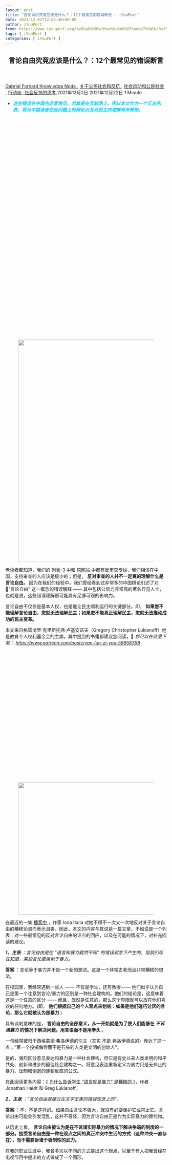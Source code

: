 ```yaml
---
layout: post
title: "言论自由究竟应该是什么？：12个最常见的错误断言 - iYouPort"
date: 2021-12-02T12:04:46+00:00
author: iYouPort
from: https://www.iyouport.org/%e8%a8%80%e8%ae%ba%e8%87%aa%e7%94%b1%e7%a9%b6%e7%ab%9f%e5%ba%94%e8%af%a5%e6%98%af%e4%bb%80%e4%b9%88%ef%bc%9f%ef%bc%9a12%e4%b8%aa%e6%9c%80%e5%b8%b8%e8%a7%81%e7%9a%84%e9%94%99%e8%af%af%e6%96%ad%e8%a8%80/
tags: [ iYouPort ]
categories: [ iYouPort ]
---
```


<article class="post-17435 post type-post status-publish format-standard has-post-thumbnail hentry category-knowledge-node category-45 category-32 category-33 tag-democracy tag-freedom-of-speech tag-humanrights" id="post-17435">
 <header class="entry-header">
  <h1 class="entry-title">
   言论自由究竟应该是什么？：12个最常见的错误断言
  </h1>
 </header>
 <div class="entry-meta">
  <span class="byline">
   <a href="https://www.iyouport.org/author/gabrielfornard/" rel="author" title="文章作者 Gabriel Fornard">
    Gabriel Fornard
   </a>
  </span>
  <span class="cat-links">
   <a href="https://www.iyouport.org/category/knowledge-node/" rel="category tag">
    Knowledge Node
   </a>
   ,
   <a href="https://www.iyouport.org/category/%e5%85%b3%e4%ba%8e%e5%85%ac%e6%b0%91%e7%a4%be%e4%bc%9a%e5%92%8c%e5%8f%8d%e6%8a%97/" rel="category tag">
    关于公民社会和反抗
   </a>
   ,
   <a href="https://www.iyouport.org/category/%e7%a4%be%e4%bc%9a%e8%bf%90%e5%8a%a8%e5%92%8c%e5%85%ac%e6%b0%91%e7%a4%be%e4%bc%9a/" rel="category tag">
    社会运动和公民社会
   </a>
   ,
   <a href="https://www.iyouport.org/category/%e8%a1%8c%e5%8a%a8%e6%b4%be-%e7%a4%be%e4%bc%9a%e5%8f%8d%e6%8a%97%e7%9a%84%e6%80%9d%e8%80%83/" rel="category tag">
    行动派- 社会反抗的思考
   </a>
  </span>
  <span class="published-on">
   <time class="entry-date published" datetime="2021-12-02T20:04:46+08:00">
    2021年12月2日
   </time>
   <time class="updated" datetime="2021-12-22T20:09:48+08:00">
    2021年12月22日
   </time>
  </span>
  <span class="word-count">
   1 Minute
  </span>
 </div>
 <div class="entry-content">
  <ul>
   <li>
    <span style="color: #00ccff;">
     <em>
      <strong>
       这些错误在中国也非常常见，尤其是在互联网上。所以本文作为一个汇总列表，将对中国读者在此问题上的辩论以及对民主的理解有所帮助。
      </strong>
     </em>
    </span>
   </li>
  </ul>
  <div class="captioned-image-container">
   <figure>
    <a class="image-link image2 image2-695-728" href="https://i1.wp.com/cdn.substack.com/image/fetch/f_auto,q_auto:good,fl_progressive:steep/https%3A%2F%2Fbucketeer-e05bbc84-baa3-437e-9518-adb32be77984.s3.amazonaws.com%2Fpublic%2Fimages%2Ff9cae2ed-c0b2-42a5-a895-854cc9573111_1067x695.jpeg?ssl=1" rel="nofollow noopener" target="_blank">
     <img alt="" class="sizing-default aligncenter jetpack-lazy-image" data-attrs='{"src":"https://bucketeer-e05bbc84-baa3-437e-9518-adb32be77984.s3.amazonaws.com/public/images/f9cae2ed-c0b2-42a5-a895-854cc9573111_1067x695.jpeg","fullscreen":null,"height":695,"width":1067,"resizeWidth":null,"bytes":null,"alt":null,"title":null,"type":null,"href":null}' data-lazy-src="https://i2.wp.com/cdn.substack.com/image/fetch/w_1100,c_limit,f_auto,q_auto:good,fl_progressive:steep/https%3A%2F%2Fbucketeer-e05bbc84-baa3-437e-9518-adb32be77984.s3.amazonaws.com%2Fpublic%2Fimages%2Ff9cae2ed-c0b2-42a5-a895-854cc9573111_1067x695.jpeg?resize=728%2C695&amp;is-pending-load=1#038;ssl=1" data-recalc-dims="1" height="695" src="https://i2.wp.com/cdn.substack.com/image/fetch/w_1100,c_limit,f_auto,q_auto:good,fl_progressive:steep/https%3A%2F%2Fbucketeer-e05bbc84-baa3-437e-9518-adb32be77984.s3.amazonaws.com%2Fpublic%2Fimages%2Ff9cae2ed-c0b2-42a5-a895-854cc9573111_1067x695.jpeg?resize=728%2C695&amp;ssl=1" srcset="data:image/gif;base64,R0lGODlhAQABAIAAAAAAAP///yH5BAEAAAAALAAAAAABAAEAAAIBRAA7" width="728"/>
     <noscript>
      <img alt="" class="sizing-default aligncenter" data-attrs='{"src":"https://bucketeer-e05bbc84-baa3-437e-9518-adb32be77984.s3.amazonaws.com/public/images/f9cae2ed-c0b2-42a5-a895-854cc9573111_1067x695.jpeg","fullscreen":null,"height":695,"width":1067,"resizeWidth":null,"bytes":null,"alt":null,"title":null,"type":null,"href":null}' data-recalc-dims="1" height="695" src="https://i2.wp.com/cdn.substack.com/image/fetch/w_1100,c_limit,f_auto,q_auto:good,fl_progressive:steep/https%3A%2F%2Fbucketeer-e05bbc84-baa3-437e-9518-adb32be77984.s3.amazonaws.com%2Fpublic%2Fimages%2Ff9cae2ed-c0b2-42a5-a895-854cc9573111_1067x695.jpeg?resize=728%2C695&amp;ssl=1" width="728"/>
     </noscript>
    </a>
   </figure>
  </div>
  <p>
   老读者都知道，我们的
   <a href="https://start.me/p/nRBzO9/iyp-3" rel="">
    列表-3
   </a>
   中和
   <a href="https://www.iyouport.org/category/%e5%ae%a1%e6%9f%a5%e5%92%8c%e8%87%aa%e6%88%91%e5%ae%a1%e6%9f%a5/" rel="">
    原网站
   </a>
   中都有反审查专栏，我们相信在中国，支持审查的人应该是极少的；但是，
   <strong>
    反对审查的人并不一定真的理解什么是言论自由。
   </strong>
   因为在我们的经验中，我们曾经看到过非常多的中国舆论引述了对 “言论自由” 这一概念的错误解释 —— 其中包括公信力非常高的著名异见人士，也就是说，这些错误理解很可能具有足够可观的影响力。
  </p>
  <p>
   言论自由不仅仅是基本人权，也是能让民主顺利运行的关键部分。即，
   <strong>
    如果您不能理解言论自由，您就无法理解民主；如果您不能真正理解民主，您就无法推动成功的民主变革。
   </strong>
  </p>
  <p>
   本文来自格雷戈里·克里斯托弗·卢基安诺夫（Gregory Christopher Lukianoff）他是教育个人权利基金会的主席。其中提到的书籍都建议您阅读，📌
   <em>
    您可以在这里下载：
    <a href="https://www.patreon.com/posts/yan-lun-zi-you-58858398" rel="">
     https://www.patreon.com/posts/yan-lun-zi-you-58858398
    </a>
   </em>
  </p>
  <div class="captioned-image-container">
   <figure>
    <a class="image-link image2 image2-413-620" href="https://i0.wp.com/cdn.substack.com/image/fetch/f_auto,q_auto:good,fl_progressive:steep/https%3A%2F%2Fbucketeer-e05bbc84-baa3-437e-9518-adb32be77984.s3.amazonaws.com%2Fpublic%2Fimages%2F058019f7-42b9-4c9d-97bc-cae2bea3d302_620x413.jpeg?ssl=1" rel="nofollow noopener" target="_blank">
     <img alt="" class="sizing-default aligncenter jetpack-lazy-image" data-attrs='{"src":"https://bucketeer-e05bbc84-baa3-437e-9518-adb32be77984.s3.amazonaws.com/public/images/058019f7-42b9-4c9d-97bc-cae2bea3d302_620x413.jpeg","fullscreen":null,"height":413,"width":620,"resizeWidth":null,"bytes":null,"alt":null,"title":null,"type":null,"href":null}' data-lazy-src="https://i2.wp.com/cdn.substack.com/image/fetch/w_1100,c_limit,f_auto,q_auto:good,fl_progressive:steep/https%3A%2F%2Fbucketeer-e05bbc84-baa3-437e-9518-adb32be77984.s3.amazonaws.com%2Fpublic%2Fimages%2F058019f7-42b9-4c9d-97bc-cae2bea3d302_620x413.jpeg?resize=620%2C413&amp;is-pending-load=1#038;ssl=1" data-recalc-dims="1" height="413" src="https://i2.wp.com/cdn.substack.com/image/fetch/w_1100,c_limit,f_auto,q_auto:good,fl_progressive:steep/https%3A%2F%2Fbucketeer-e05bbc84-baa3-437e-9518-adb32be77984.s3.amazonaws.com%2Fpublic%2Fimages%2F058019f7-42b9-4c9d-97bc-cae2bea3d302_620x413.jpeg?resize=620%2C413&amp;ssl=1" srcset="data:image/gif;base64,R0lGODlhAQABAIAAAAAAAP///yH5BAEAAAAALAAAAAABAAEAAAIBRAA7" width="620"/>
     <noscript>
      <img alt="" class="sizing-default aligncenter" data-attrs='{"src":"https://bucketeer-e05bbc84-baa3-437e-9518-adb32be77984.s3.amazonaws.com/public/images/058019f7-42b9-4c9d-97bc-cae2bea3d302_620x413.jpeg","fullscreen":null,"height":413,"width":620,"resizeWidth":null,"bytes":null,"alt":null,"title":null,"type":null,"href":null}' data-recalc-dims="1" height="413" src="https://i2.wp.com/cdn.substack.com/image/fetch/w_1100,c_limit,f_auto,q_auto:good,fl_progressive:steep/https%3A%2F%2Fbucketeer-e05bbc84-baa3-437e-9518-adb32be77984.s3.amazonaws.com%2Fpublic%2Fimages%2F058019f7-42b9-4c9d-97bc-cae2bea3d302_620x413.jpeg?resize=620%2C413&amp;ssl=1" width="620"/>
     </noscript>
    </a>
   </figure>
  </div>
  <p>
   在最近的一集
   <a href="https://podcasts.apple.com/us/podcast/78-greg-lukianoff-defending-free-speech/id1417717946?i=1000507183048" rel="">
    播客中
   </a>
   ，作家 Iona Italia 对她不得不一次又一次地反对关于言论自由的糟糕论调而表示沮丧。因此，本文的内容与其说是一篇文章，不如说是一个列表：对一些最常见的反对言论自由的论点的回应，以及在可能的情况下，对补充阅读的建议。
  </p>
  <p>
   <em>
    <strong>
     1、主张
    </strong>
    ：言论自由是在 “语言和暴力截然不同” 的错误观念下产生的，但我们现在知道，某些言论更类似于暴力。
   </em>
  </p>
  <p>
   <strong>
    答案
   </strong>
   ：言论等于暴力并不是一个新的想法。这是一个非常古老而且非常糟糕的想法。
  </p>
  <p>
   在校园里，我经常遇到一些人  — — 不仅是学生，还有教授 — — 他们似乎认为自己是第一个注意到言论/暴力的区别是一种社会建构的。他们的结论是，这意味着这是一个任意的区分  — — 而且，既然是任意的，那么这个界限就可以放在他们喜欢的任何地方。(即，
   <strong>
    他们根据自己的个人观点来划线：如果是他们碰巧讨厌的言论，那么它就被认为是暴力
   </strong>
   ）
  </p>
  <p>
   具有讽刺意味的是，
   <strong>
    言论自由的全部意义，从一开始就是为了使人们能够在
    <em>
     不诉诸暴力
    </em>
    的情况下解决问题。用言语而不是用拳头
   </strong>
   。
  </p>
  <p>
   一句经常被归于西格蒙德·弗洛伊德的引文（其实
   <a href="https://quoteinvestigator.com/2015/08/05/spear/" rel="">
    不是
   </a>
   弗洛伊德说的）传达了这一点；“第一个投掷侮辱而不是石头的人类是文明的创始人”。
  </p>
  <p>
   是的，强烈区分意见表达和暴力是一种社会建构，但它是有史以来人类发明的和平共处、创新和进步的最佳社会建构之一。将意见表达重新定义为暴力只是无休止的暴力、压制和倒退的连锁反应的公式。
  </p>
  <p>
   在此阅读更多内容：《
   <a href="https://www.theatlantic.com/education/archive/2017/07/why-its-a-bad-idea-to-tell-students-words-are-violence/533970/" rel="">
    为什么告诉学生 “语言就是暴力” 是糟糕的
   </a>
   》，作者 Jonathan Haidt 和 Greg Lukianoff。
  </p>
  <p>
   <em>
    <strong>
     2、主张
    </strong>
    ：“言论自由是建立在文字无害的错误观念上的”。
   </em>
  </p>
  <p>
   <strong>
    答案
   </strong>
   ：不，不是这样的。如果自由言论不强大，就没有必要保护它或禁止它。言论自由可能会引发混乱，这并不奇怪，因为言论自由正是作为实际暴力的替代物。
  </p>
  <p>
   从历史上看，
   <strong>
    言论自由被认为是在不诉诸实际暴力的情况下解决争端的制度的一部分。接受言论自由是一种在观点之间的真正冲突中生活的方式（这种冲突一直存在），而不需要诉诸于强制性的武力。
   </strong>
  </p>
  <p>
   在我的职业生涯中，我曾多次以不同的方式提出这个观点，以至于有人把我曾经在电视节目中提出的方式做成了一个图形。
  </p>
  <div class="captioned-image-container">
   <figure>
    <a class="image-link image2 image2-819-728" href="https://i1.wp.com/cdn.substack.com/image/fetch/f_auto,q_auto:good,fl_progressive:steep/https%3A%2F%2Fbucketeer-e05bbc84-baa3-437e-9518-adb32be77984.s3.amazonaws.com%2Fpublic%2Fimages%2F4d290c43-a911-45c3-b35c-2c23c2145b57_1067x819.png?ssl=1" rel="nofollow noopener" target="_blank">
     <img alt="" class="sizing-default aligncenter jetpack-lazy-image" data-attrs='{"src":"https://bucketeer-e05bbc84-baa3-437e-9518-adb32be77984.s3.amazonaws.com/public/images/4d290c43-a911-45c3-b35c-2c23c2145b57_1067x819.png","fullscreen":null,"height":819,"width":1067,"resizeWidth":null,"bytes":null,"alt":null,"title":null,"type":null,"href":null}' data-lazy-src="https://i0.wp.com/cdn.substack.com/image/fetch/w_1100,c_limit,f_auto,q_auto:good,fl_progressive:steep/https%3A%2F%2Fbucketeer-e05bbc84-baa3-437e-9518-adb32be77984.s3.amazonaws.com%2Fpublic%2Fimages%2F4d290c43-a911-45c3-b35c-2c23c2145b57_1067x819.png?resize=728%2C819&amp;is-pending-load=1#038;ssl=1" data-recalc-dims="1" height="819" src="https://i0.wp.com/cdn.substack.com/image/fetch/w_1100,c_limit,f_auto,q_auto:good,fl_progressive:steep/https%3A%2F%2Fbucketeer-e05bbc84-baa3-437e-9518-adb32be77984.s3.amazonaws.com%2Fpublic%2Fimages%2F4d290c43-a911-45c3-b35c-2c23c2145b57_1067x819.png?resize=728%2C819&amp;ssl=1" srcset="data:image/gif;base64,R0lGODlhAQABAIAAAAAAAP///yH5BAEAAAAALAAAAAABAAEAAAIBRAA7" width="728"/>
     <noscript>
      <img alt="" class="sizing-default aligncenter" data-attrs='{"src":"https://bucketeer-e05bbc84-baa3-437e-9518-adb32be77984.s3.amazonaws.com/public/images/4d290c43-a911-45c3-b35c-2c23c2145b57_1067x819.png","fullscreen":null,"height":819,"width":1067,"resizeWidth":null,"bytes":null,"alt":null,"title":null,"type":null,"href":null}' data-recalc-dims="1" height="819" src="https://i0.wp.com/cdn.substack.com/image/fetch/w_1100,c_limit,f_auto,q_auto:good,fl_progressive:steep/https%3A%2F%2Fbucketeer-e05bbc84-baa3-437e-9518-adb32be77984.s3.amazonaws.com%2Fpublic%2Fimages%2F4d290c43-a911-45c3-b35c-2c23c2145b57_1067x819.png?resize=728%2C819&amp;ssl=1" width="728"/>
     </noscript>
    </a>
   </figure>
  </div>
  <p>
   当这种保护涵盖人们最真诚的宗教信仰和他们对生死问题的看法时，民主国家的言论自由欲求可能会非常激烈，这并不奇怪。
  </p>
  <p>
   《Unlearning Liberty》中提出过这个问题：
  </p>
  <p>
   <em>
    我们应该反对成年人之间的伤害性言论的想法来自于没有理解自由言论是我们选择的解决分歧的方法这一基本要义  — — 使用语言而不是武器来解决问题。公开辩论是人类的开明手段，它决定了我们如何安排我们的社会，什么是真，什么是假，我们应该打什么战争，我们应该通过什么政策，我们应该把谁关进监狱度过余生，以及谁可以控制我们的政府。这是一项极其严肃的工作。
   </em>
  </p>
  <p>
   作为一个民主共和国的公民，应该是具有挑战性的；它应该对其公民提出一些要求。它需要某种最低限度的坚韧和对自我管理的承诺，以了解困难的问题，并据此进行争论、组织和投票。正如最高法院在1949年
   <a href="https://www.thefire.org/first-amendment-library/decision/terminiello-v-chicago/" rel="">
    Terminiello 诉芝加哥案
   </a>
   中所指出的那样，
   <strong>
    “当言论诱发不安的状况、造成对现状的不满、甚至激起人们的愤怒时，确实可以最好地实现其崇高的目的”。
   </strong>
  </p>
  <p>
   在学习、自治和决策方面对公民没有任何要求的唯一模式是专制模式。通过论证免于言论的自由比言论自由本身更重要，其倡导者们不知不觉地接受了十九世纪沙皇权力的
   <em>
    反
   </em>
   言论理由：俄罗斯农民拥有最好的 “自由”，即 免于
   <a href="https://www.thefire.org/fleabag-noom-the-future-of-freedom-censorship-gravity/" rel="">
    自由本身的负担
   </a>
   的自由（因为它肯定是一种负担）。
  </p>
  <p>
   例如，见《危险的想法：西方审查制度简史，从古人到假新闻》，作者：Eric Berkowitz。
  </p>
  <p>
   <em>
    <strong>
     3、主张
    </strong>
    ：“言论自由是有权势者的工具，而不是无权势者的工具”。
   </em>
  </p>
  <p>
   <strong>
    答案
   </strong>
   ：有权势的人在几乎任何政府体制下都很自在。他们不是需要言论自由的人。而言论自由之所以存在的目的正是为了保护少数人的意见和那些不受权贵欢迎的人。
  </p>
  <p>
   在历史上的大部分时间里，富人和有权势的人都受到他们所拥有的财富和权力的保护。然后，当民主国家首次出现时，多数人制定了法律，正因为如此，他们的多数人立场受到了法律的保护。您只需要一个单独的言论自由概念或像第一修正案这样的法律来保护那些还没有被投票权或其他权力所保护的人、想法和论点。
  </p>
  <p>
   <strong>
    根据定义，执行规则的人是有权力的。在一个对言论自由有强有力保护的国家，有权势的人被禁止利用法律制度来攻击无权势的人的言论。如果你授权政府进行审查，你就是在给强者更多的权力。
   </strong>
  </p>
  <p>
   任何人能相信当权者会用这种权力来保护无权无势的人吗？这种想法没有得到任何历史的证实。如果你想给谁强大的审查工具来保护被边缘化的人，你相信他们会很好地使用它吗？你认为你的政府会用这种权力做什么？或者，你相信下一任政府会用这种权力来做什么？
   <strong>
    在通过一项新的法律之前，一个很好的智力练习就是：考虑你最坏的敌人会如何使用这项法律 — — 在想象对言论自由的限制时，思考这个问题甚至更重要。
   </strong>
  </p>
  <p>
   <em>
    <strong>
     4、主张
    </strong>
    ：“言论自由权意味着政府不能因为你说的话而逮捕你；但它仍然让其他人有赶走你的自由。”
   </em>
  </p>
  <p>
   <strong>
    答案
   </strong>
   ：不是的。下面这幅流行的xkcd漫画是
   <strong>
    错误的
   </strong>
   。第一修正案限制了政府可以做什么，但言论自由是比这更大的事。
  </p>
  <div class="captioned-image-container">
   <figure>
    <p>
     <figure class="wp-caption aligncenter" style="width: 728px">
      <img alt="" class="sizing-default jetpack-lazy-image" data-attrs='{"src":"https://bucketeer-e05bbc84-baa3-437e-9518-adb32be77984.s3.amazonaws.com/public/images/e960b8e8-c27f-4a35-9938-63ccd6598814_998x1022.png","fullscreen":null,"height":1022,"width":998,"resizeWidth":null,"bytes":null,"alt":null,"title":null,"type":null,"href":null}' data-lazy-src="https://i0.wp.com/cdn.substack.com/image/fetch/w_1100,c_limit,f_auto,q_auto:good,fl_progressive:steep/https%3A%2F%2Fbucketeer-e05bbc84-baa3-437e-9518-adb32be77984.s3.amazonaws.com%2Fpublic%2Fimages%2Fe960b8e8-c27f-4a35-9938-63ccd6598814_998x1022.png?resize=728%2C1022&amp;is-pending-load=1#038;ssl=1" data-recalc-dims="1" height="1022" src="https://i0.wp.com/cdn.substack.com/image/fetch/w_1100,c_limit,f_auto,q_auto:good,fl_progressive:steep/https%3A%2F%2Fbucketeer-e05bbc84-baa3-437e-9518-adb32be77984.s3.amazonaws.com%2Fpublic%2Fimages%2Fe960b8e8-c27f-4a35-9938-63ccd6598814_998x1022.png?resize=728%2C1022&amp;ssl=1" srcset="data:image/gif;base64,R0lGODlhAQABAIAAAAAAAP///yH5BAEAAAAALAAAAAABAAEAAAIBRAA7" width="728"/>
      <noscript>
       <img alt="" class="sizing-default" data-attrs='{"src":"https://bucketeer-e05bbc84-baa3-437e-9518-adb32be77984.s3.amazonaws.com/public/images/e960b8e8-c27f-4a35-9938-63ccd6598814_998x1022.png","fullscreen":null,"height":1022,"width":998,"resizeWidth":null,"bytes":null,"alt":null,"title":null,"type":null,"href":null}' data-recalc-dims="1" height="1022" src="https://i0.wp.com/cdn.substack.com/image/fetch/w_1100,c_limit,f_auto,q_auto:good,fl_progressive:steep/https%3A%2F%2Fbucketeer-e05bbc84-baa3-437e-9518-adb32be77984.s3.amazonaws.com%2Fpublic%2Fimages%2Fe960b8e8-c27f-4a35-9938-63ccd6598814_998x1022.png?resize=728%2C1022&amp;ssl=1" width="728"/>
      </noscript>
      <figcaption class="wp-caption-text">
       <a href="https://xkcd.com/1357/" rel="noopener" target="_blank">
        https://xkcd.com/1357/
       </a>
      </figcaption>
     </figure>
    </p>
   </figure>
  </div>
  <p>
   这幅漫画经常被用来作为否定言论自由的论点，但它是错误的：它不仅混淆了第一修正案的法律和言论自由，甚至没有正确理解第一修正案。
  </p>
  <p>
   言论自由的概念是一个更大、更古老、更广泛的概念，而不是它在第一修正案中的具体应用。
   <strong>
    对言论自由重要性的信念是激发第一修正案的原因；是它赋予第一修正案以意义，也是它在法律上的支撑。
   </strong>
  </p>
  <p>
   但是，对言论自由的强有力的文化承诺是维持其在我们机构中的实践的原因 — — 从高等教育，到真人秀节目，到多元化的民主本身。言论自由包括小的自由主义价值观，这些价值观曾经在美国常见的成语中被表达出来，如各取所需，每个人都有权发表自己的意见，这是一个自由国家。这些文化价值也出现在法律意见中；正如罗伯特·H·杰克逊法官在西弗吉尼亚州教育委员会诉巴内特案中
   <a href="https://www.thefire.org/first-amendment-library/decision/west-virginia-state-board-of-education-et-al-v-barnette-et-al/" rel="">
    指出的那样
   </a>
   ，“强制性的意见统一只能达到墓地的一致性”。
  </p>
  <p>
   虽然美国宪法在表面上只限制政府行为，但其应用有时需要政府保护你不被其他公民审查。例如，政府有责任保护你不被不喜欢你的想法的敌对暴徒攻击，或保护你的公开演讲不
   <a href="https://www.thefire.org/rejecting-the-hecklers-veto/" rel="">
    被质问者
   </a>
   的否决权打断。
  </p>
  <p>
   第一修正案还禁止政府官员以许多方式惩罚你的言论，而这些方式并没有上升到逮捕你的程度。仅举一例，由于州立大学的行政人员是政府行为者，他们不能因为不喜欢你的传单，就把它从公共留言板上撕下来。
  </p>
  <p>
   对言论自由的信仰意味着你应该缓慢地给某人贴上标签，如果你认为他们的意见是完全不可接受的。当然，你可以把一个混蛋踢出你自己的房子，但这与把一个人踢出开放的社会或公共论坛，有着很大的不同。xkcd漫画经常被用来让人们免于实践基于倾听的小写的‘民主’的价值。
  </p>
  <ul>
   <li>
    阅读更多：《
    <a href="https://reason.com/2020/08/04/whats-the-best-way-to-protect-free-speech-ken-white-and-greg-lukianoff-debate-cancel-culture/" rel="">
     保护言论自由的最佳方式是什么？- Ken White 和 Greg Lukianoff 辩论取消文化
    </a>
    》。
   </li>
  </ul>
  <div class="captioned-image-container">
   <figure>
    <p>
     <figure class="wp-caption aligncenter" style="width: 728px">
      <img alt="" class="sizing-default jetpack-lazy-image" data-attrs='{"src":"https://bucketeer-e05bbc84-baa3-437e-9518-adb32be77984.s3.amazonaws.com/public/images/ff464431-8a58-4fbf-b948-8cca3a8e1d57_754x1075.jpeg","fullscreen":null,"height":1075,"width":754,"resizeWidth":null,"bytes":null,"alt":null,"title":null,"type":null,"href":null}' data-lazy-src="https://i2.wp.com/cdn.substack.com/image/fetch/w_1100,c_limit,f_auto,q_auto:good,fl_progressive:steep/https%3A%2F%2Fbucketeer-e05bbc84-baa3-437e-9518-adb32be77984.s3.amazonaws.com%2Fpublic%2Fimages%2Fff464431-8a58-4fbf-b948-8cca3a8e1d57_754x1075.jpeg?resize=728%2C1075&amp;is-pending-load=1#038;ssl=1" data-recalc-dims="1" height="1075" src="https://i2.wp.com/cdn.substack.com/image/fetch/w_1100,c_limit,f_auto,q_auto:good,fl_progressive:steep/https%3A%2F%2Fbucketeer-e05bbc84-baa3-437e-9518-adb32be77984.s3.amazonaws.com%2Fpublic%2Fimages%2Fff464431-8a58-4fbf-b948-8cca3a8e1d57_754x1075.jpeg?resize=728%2C1075&amp;ssl=1" srcset="data:image/gif;base64,R0lGODlhAQABAIAAAAAAAP///yH5BAEAAAAALAAAAAABAAEAAAIBRAA7" width="728"/>
      <noscript>
       <img alt="" class="sizing-default" data-attrs='{"src":"https://bucketeer-e05bbc84-baa3-437e-9518-adb32be77984.s3.amazonaws.com/public/images/ff464431-8a58-4fbf-b948-8cca3a8e1d57_754x1075.jpeg","fullscreen":null,"height":1075,"width":754,"resizeWidth":null,"bytes":null,"alt":null,"title":null,"type":null,"href":null}' data-recalc-dims="1" height="1075" src="https://i2.wp.com/cdn.substack.com/image/fetch/w_1100,c_limit,f_auto,q_auto:good,fl_progressive:steep/https%3A%2F%2Fbucketeer-e05bbc84-baa3-437e-9518-adb32be77984.s3.amazonaws.com%2Fpublic%2Fimages%2Fff464431-8a58-4fbf-b948-8cca3a8e1d57_754x1075.jpeg?resize=728%2C1075&amp;ssl=1" width="728"/>
      </noscript>
      <figcaption class="wp-caption-text">
       霍姆斯将查尔斯·申克散发的小册子比作 “火”：「在一个民主国家，每个人都必须有权利说他是否愿意参军。只有在不受控制的权力统治的国家里，专制者才能强迫他的臣民作战」。(美国国家档案馆)
      </figcaption>
     </figure>
    </p>
   </figure>
  </div>
  <p>
   <em>
    <strong>
     5、主张
    </strong>
    ：“但你不能在拥挤的剧院里大喊着火了！”
   </em>
  </p>
  <p>
   <strong>
    回答
   </strong>
   ：任何说 “你不能在拥挤的剧院里大喊着火” 的人，都表明他们不懂什么是 “火”。任何说 “你不能在拥挤的剧院里大喊着火” 的人，都表明他们对言论自由的原则或言论自由的法律或历史一窍不通。
  </p>
  <p>
   <strong>
    这句老话是为审查制度辩护人
    <a href="http://articles.latimes.com/2012/sep/18/opinion/la-oe-chayes-innocence-of-muslims-first-amendment-20120918" rel="">
     最喜欢引用
    </a>
    的，它早就该被丢弃了。它被反复地、不适当地用来为言论限制做辩护。
   </strong>
   人们一直在使用这个陈词滥调，好像它有某种法律意义似的，而第一修正案的律师则不耐烦地指出，事实上，正如著名律师艾伦·德肖维茨所说，它是 “逻辑论证的一个漫画”。肯·怀特已经撰文对这种误解进行了精彩而彻底的抨击。在宣称你最不喜欢的语言类似于 “在拥挤的剧院里喊着火了” 之前，请先
   <a href="https://www.popehat.com/2012/09/19/three-generations-of-a-hackneyed-apologia-for-censorship-are-enough/" rel="">
    阅读这篇文章
   </a>
   。
  </p>
  <p>
   这句话是对1919年最高法院意见中一个类比的
   <em>
    错误引用
   </em>
   ，该意见支持监禁三个人 — — 报纸编辑、小册子出版商和公共演讲者，他们认为征兵是错误的。法院说，战时的反战言论就像 “在剧院里假惺惺地喊着火，引起恐慌”，它用一个可疑的类比来证明禁令的合理性，即第一修正案不保护煽动人们进行身体暴力的言论。但是，最高法院在
   <a href="https://www.thefire.org/first-amendment-library/decision/brandenburg-v-ohio/" rel="">
    50多年前就放弃了
   </a>
   该案的逻辑。这个套路起源于为早已被视为违宪的审查制度做辩护，这表明它作为衡量权利限制的标准是多么无用。然而，这个拥挤的剧院的陈词滥调至今仍然存在，仿佛它是什么古老的法律原则似的。
  </p>
  <p>
   哦，请注意，法院的反对意见只是针对 “虚假地喊着火”：如果在拥挤的剧院里确实有起火，请务必让大家知道。
  </p>
  <div class="captioned-image-container">
   <figure>
    <a class="image-link image2 image2-200-356" href="https://i2.wp.com/cdn.substack.com/image/fetch/f_auto,q_auto:good,fl_progressive:steep/https%3A%2F%2Fbucketeer-e05bbc84-baa3-437e-9518-adb32be77984.s3.amazonaws.com%2Fpublic%2Fimages%2F8502d838-bac9-4ae3-bca3-f05148ba0b8a_356x200.gif?ssl=1" rel="nofollow noopener" target="_blank">
     <img alt="" class="sizing-default aligncenter jetpack-lazy-image" data-attrs='{"src":"https://bucketeer-e05bbc84-baa3-437e-9518-adb32be77984.s3.amazonaws.com/public/images/8502d838-bac9-4ae3-bca3-f05148ba0b8a_356x200.gif","fullscreen":null,"height":200,"width":356,"resizeWidth":null,"bytes":null,"alt":null,"title":null,"type":null,"href":null}' data-lazy-src="https://i0.wp.com/cdn.substack.com/image/fetch/w_1100,c_limit,f_auto,q_auto:good,fl_lossy/https%3A%2F%2Fbucketeer-e05bbc84-baa3-437e-9518-adb32be77984.s3.amazonaws.com%2Fpublic%2Fimages%2F8502d838-bac9-4ae3-bca3-f05148ba0b8a_356x200.gif?resize=356%2C200&amp;is-pending-load=1#038;ssl=1" data-recalc-dims="1" height="200" src="https://i0.wp.com/cdn.substack.com/image/fetch/w_1100,c_limit,f_auto,q_auto:good,fl_lossy/https%3A%2F%2Fbucketeer-e05bbc84-baa3-437e-9518-adb32be77984.s3.amazonaws.com%2Fpublic%2Fimages%2F8502d838-bac9-4ae3-bca3-f05148ba0b8a_356x200.gif?resize=356%2C200&amp;ssl=1" srcset="data:image/gif;base64,R0lGODlhAQABAIAAAAAAAP///yH5BAEAAAAALAAAAAABAAEAAAIBRAA7" width="356"/>
     <noscript>
      <img alt="" class="sizing-default aligncenter" data-attrs='{"src":"https://bucketeer-e05bbc84-baa3-437e-9518-adb32be77984.s3.amazonaws.com/public/images/8502d838-bac9-4ae3-bca3-f05148ba0b8a_356x200.gif","fullscreen":null,"height":200,"width":356,"resizeWidth":null,"bytes":null,"alt":null,"title":null,"type":null,"href":null}' data-recalc-dims="1" height="200" src="https://i0.wp.com/cdn.substack.com/image/fetch/w_1100,c_limit,f_auto,q_auto:good,fl_lossy/https%3A%2F%2Fbucketeer-e05bbc84-baa3-437e-9518-adb32be77984.s3.amazonaws.com%2Fpublic%2Fimages%2F8502d838-bac9-4ae3-bca3-f05148ba0b8a_356x200.gif?resize=356%2C200&amp;ssl=1" width="356"/>
     </noscript>
    </a>
   </figure>
  </div>
  <p>
   <em>
    <strong>
     6、主张
    </strong>
    ：“言论自由的论点已经过时了”。
   </em>
  </p>
  <p>
   <strong>
    答案
   </strong>
   ：约翰·斯图亚特·密尔在《论自由》中的核心论点仍然是不败的，包括他支持言论自由的最有力的论点之一  — — 密尔三叉戟，至今我从未听说过任何有说服力的反驳。
  </p>
  <p>
   <a href="https://www.thefire.org/mills-invincible-trident-an-argument-every-fan-or-opponent-of-free-speech-must-know/" rel="">
    密尔三叉戟
   </a>
   认为，对于任何特定的信仰，有三种选择：
  </p>
  <ul>
   <li>
    1、你是错的，在这种情况下，言论自由对于允许人们纠正你是至关重要的。
   </li>
   <li>
    2、你是部分正确的，在这种情况下，你需要自由言论和相反的观点来帮助你更准确地理解真相是什么。
   </li>
   <li>
    3、你是100%正确的。在这种不太可能的情况下，你仍然需要人们与你争论，试图反驳你，并试图证明你的错误。为什么？因为
    <strong>
     如果你从来不需要为你的观点辩护，那么很有可能你并没有真正理解它们，你持有它们的方式与你持有偏见或迷信一样。只有通过与相反的观点争论，你才会明白为什么你所相信的是真的。
    </strong>
   </li>
  </ul>
  <p>
   <iframe allowfullscreen="allowfullscreen" height="449" loading="lazy" src="//www.youtube.com/embed/nk2v6gDhMCg" width="800">
   </iframe>
  </p>
  <p>
   <em>
    <strong>
     7、主张
    </strong>
    ：“仇恨言论法对减少不容忍现象很重要，即使可能有一些滥用的例子”。
   </em>
  </p>
  <p>
   <strong>
    答案
   </strong>
   ：自从欧洲广泛通过所谓的仇恨言论法以来，那里的宗教和种族不容忍现象只是在增加。而在同一时期，美国的民族和宗教容忍度有所提高。
  </p>
  <p>
   至少有十几个西欧国家有仇恨言论法，其中许多法律与他们对言论自由的法律或历史承诺相悖。但是，即使这些法律已经存在多年，根据大多数衡量标准，西欧的容忍度不如美国。
  </p>
  <p>
   西欧作为一个整体在反犹主义指数上的
   <a href="https://global100.adl.org/about/global100" rel="">
    得分是24%
   </a>
   ，这意味着大约24%的人口持有反犹主义态度，尽管他们的许多仇恨言论法明确禁止否认大屠杀的行为。在美国，由于没有这样的法律，反犹主义指数排名
   <a href="https://global100.adl.org/about/global100" rel="">
    为10%
   </a>
   。
  </p>
  <p>
   如果仇恨言论法真的能减少不容忍现象，人们就理应期望在有这种法律的地方看到更少的仇恨犯罪。然而，在2019年，在美国，每10万人中有2.61起仇恨犯罪；在丹麦，每10万人中有8.08起；在德国，有10.34起；而在英国，有高达157.67起。
  </p>
  <ul>
   <li>
    <em>
     如果您错过了《
     <a href="https://www.iyouport.org/%e5%b0%81%e9%94%81%e8%a8%80%e8%ae%ba%e5%b0%b1%e8%83%bd%e5%88%b6%e6%ad%a2%e4%bb%87%e6%81%a8%e5%90%97%ef%bc%9f%e4%b8%8d/" rel="">
      封锁言论就能制止仇恨吗？不
     </a>
     》
    </em>
   </li>
  </ul>
  <p>
   对仇恨言论的限制也没有阻止不容忍的蔓延。
   <a href="https://www.legislation.gov.uk/ukpga/1986/64/contents" rel="">
    1986年
   </a>
   ，英国通过了一项法律，禁止 “可能挑起种族仇恨的言语或行为”；然而，在20世纪90年代，种族容忍度
   <a href="https://www.rand.org/pubs/research_reports/RR334.html" rel="">
    下降
   </a>
   。尽管自20世纪80年代以来就有仇恨言论法，但德国的
   <a href="https://www.dailysabah.com/islamophobia/2019/07/13/intolerance-toward-muslims-in-germany-growing-survey-finds" rel="">
    仇视伊斯兰教
   </a>
   和
   <a href="https://www.dw.com/en/anti-semitism-in-germany-sharply-rising-warns-security-agency/a-55211350" rel="">
    反犹主义
   </a>
   却在增加。法国在1990年通过了
   <a href="http://melaproject.org/sites/default/files/2017-12/Law%20no.%2090-615%20of%2013%20July%201990.pdf" rel="">
    Gayssot 法案
   </a>
   ，将否认大屠杀的行为定为非法，然而最近在2019年，该国的反犹主义指数得分
   <a href="https://global100.adl.org/about/global100" rel="">
    是17%
   </a>
   。
  </p>
  <p>
   而且我不仅仅相信打击仇恨言论未能减少不容忍，我认为有充分的理由相信它有助于增加不容忍。毕竟，审查制度一般不会改变人们的意见，但它确实使人们更有可能仅仅与自己意见一致的人交谈。而当人们只与政治上相似的人交谈时会发生什么呢？
   <a href="https://www.amazon.com/Going-Extremes-Minds-Unite-Divide/dp/0199754128" rel="">
    有据可查的
   </a>
   群体/政治两极化的影响占据了上风，
   <strong>
    说话者在接触到不同意见时可能会缓和自己的信仰，但通过群体两极化的力量，一个人的仇恨方向就变得更加激进了。
   </strong>
  </p>
  <p>
   <em>
    <strong>
     8、断言
    </strong>
    ：“言论自由不过是保守派的一个谈话要点”。
   </em>
  </p>
  <p>
   <strong>
    答案
   </strong>
   ：言论自由既不是保守派也不是自由派的观点。它是一个
   <a href="https://www.thefire.org/what-is-the-eternally-radical-idea/" rel="">
    永恒的激进的思想
   </a>
   。
  </p>
  <p>
   在我们这个无可救药的两极分化的社会中，有太多的人一开始就问：那么，言论自由是保守的还是进步的思想？它是右翼的还是左翼的？如果答案是左翼，大批右翼人士就认为可以忽略它；如果答案是右翼的，许多左翼人士就会觉得不必认真对待它。在不同的时期，甚至在最近的历史上，美国的两个主要政党都声称代表言论自由，同时又都对言论自由抱有极大的敌意。
  </p>
  <p>
   真正支持自由表达  — — 特别是你不同意的极端政治言论 — — 是一个罕见的、事实上是历史上激进的想法。我认为这一点非常重要，我甚至把我的博客命名为 “永恒的激进思想”。
  </p>
  <p>
   <em>
    <strong>
     9、主张
    </strong>
    ：“如果对言论自由的限制是以文明的名义进行的，那么这些限制就是可以的”。
   </em>
  </p>
  <p>
   <strong>
    回答
   </strong>
   ：在某些情况下，它们可能是合理的，但是，
   <strong>
    一般来说，什么是文明，完全是由有权势的人或多数人定义的
   </strong>
   。他们倾向于将任何他们不同意的言论视为 “不文明”，而将任何他们同意的不文明言论视为 “正义的愤怒”。（推荐：《论自由》，约翰·斯图尔特·米尔）
  </p>
  <p>
   <em>
    <strong>
     10、主张
    </strong>
    ：“你需要言论限制来保护文化多样性”。
   </em>
  </p>
  <p>
   <strong>
    答案
   </strong>
   ：很少有什么想法比什么算作礼节、或什么构成正确或可接受的言论更具有文化多样性的了。这些想法在不同的国家、不同的年份、不同的男人和女人之间、特别是不同的阶级之间，都是不同的。事实上，在一个有多种文化的环境中保持多样性，恰恰需要而不是禁止对遵守不同礼节规范的言论的高度宽容。
  </p>
  <p>
   <em>
    <strong>
     11、主张
    </strong>
    ：“言论自由是一个过时的想法；现在是新思维的时候了”。
   </em>
  </p>
  <p>
   <strong>
    答案
   </strong>
   ：审查制度是一个
   <em>
    更
   </em>
   古老的想法，与人类物种一样古老；相对而言，言论自由才是新事物。正如纳特·亨托夫曾经引用《洛杉矶时报》前编辑菲尔·克比的话写道 “审查制度是人类本性中最强大的驱动力；性位居其次”。推荐这本书，纳特·亨托夫（Nat Hentoff）的《我的言论自由 — — 但不是你的言论自由》。
  </p>
  <p>
   <em>
    <strong>
     12、主张
    </strong>
    ：“我相信言论自由，但不相信亵渎神明的行为”。
   </em>
  </p>
  <p>
   <strong>
    回答
   </strong>
   ：你不能在声称相信言论自由的同时，为亵渎神明的行为划出一个例外。言论自由的理念正是为了解决将非正统观点贴上异端标签的倾向而产生的。推荐这篇文章《
   <a href="https://www.huffpost.com/entry/we-are-all-blasphemers-a-_b_1917074" rel="">
    我们都是亵渎者
   </a>
   》。
  </p>
  <h3>
   <strong>
    结语：还有更多答案待定
   </strong>
  </h3>
  <p>
   简短地强调最后一个论点：言论自由是非常有价值的，首先是因为，如果没有它，就没有办法了解这个世界的实际情况。了解人类的认知，甚至是不正确的认知，总是具有科学或学术价值，而且，在一个民主国家，了解人们真正的信仰是至关重要的 — — 如果你认为即便没有公开性也能知道人们真正相信什么，这不仅是狂妄，而且是魔幻的思维。
   <strong>
    认识世界的过程比我们通常所理解的要艰辛得多。它从这一点开始：承认你对任何事的理解都可能是错误的，对一切事物（包括我们彼此）保持真正的好奇心，并永远记住，最好是了解世界的真实情况 — — 而且探寻这个问题的过程永远不会结束
   </strong>
   。⚪️
  </p>
  <p>
   <a href="https://www.thefire.org/tag/free-speech-faq/" rel="">
    FREE SPEECH FAQ
   </a>
  </p>
  <div id="atatags-1611829871-61c32bf183745">
  </div>
  <div class="sharedaddy sd-sharing-enabled">
   <div class="robots-nocontent sd-block sd-social sd-social-icon sd-sharing">
    <h3 class="sd-title">
     共享此文章：
    </h3>
    <div class="sd-content">
     <ul>
      <li class="share-twitter">
       <a class="share-twitter sd-button share-icon no-text" data-shared="sharing-twitter-17435" href="https://www.iyouport.org/%e8%a8%80%e8%ae%ba%e8%87%aa%e7%94%b1%e7%a9%b6%e7%ab%9f%e5%ba%94%e8%af%a5%e6%98%af%e4%bb%80%e4%b9%88%ef%bc%9f%ef%bc%9a12%e4%b8%aa%e6%9c%80%e5%b8%b8%e8%a7%81%e7%9a%84%e9%94%99%e8%af%af%e6%96%ad%e8%a8%80/?share=twitter" rel="nofollow noopener noreferrer" target="_blank" title="点击分享到Twitter">
        <span>
        </span>
        <span class="sharing-screen-reader-text">
         点击分享到Twitter（在新窗口中打开）
        </span>
       </a>
      </li>
      <li class="share-facebook">
       <a class="share-facebook sd-button share-icon no-text" data-shared="sharing-facebook-17435" href="https://www.iyouport.org/%e8%a8%80%e8%ae%ba%e8%87%aa%e7%94%b1%e7%a9%b6%e7%ab%9f%e5%ba%94%e8%af%a5%e6%98%af%e4%bb%80%e4%b9%88%ef%bc%9f%ef%bc%9a12%e4%b8%aa%e6%9c%80%e5%b8%b8%e8%a7%81%e7%9a%84%e9%94%99%e8%af%af%e6%96%ad%e8%a8%80/?share=facebook" rel="nofollow noopener noreferrer" target="_blank" title="点击分享到 Facebook ">
        <span>
        </span>
        <span class="sharing-screen-reader-text">
         点击分享到 Facebook （在新窗口中打开）
        </span>
       </a>
      </li>
      <li class="share-end">
      </li>
     </ul>
    </div>
   </div>
  </div>
  <div class="sharedaddy sd-block sd-like jetpack-likes-widget-wrapper jetpack-likes-widget-unloaded" data-name="like-post-frame-161182987-17435-61c32bf1841ad" data-src="https://widgets.wp.com/likes/#blog_id=161182987&amp;post_id=17435&amp;origin=www.iyouport.org&amp;obj_id=161182987-17435-61c32bf1841ad" data-title="点赞或转载" id="like-post-wrapper-161182987-17435-61c32bf1841ad">
   <h3 class="sd-title">
    赞过：
   </h3>
   <div class="likes-widget-placeholder post-likes-widget-placeholder" style="height: 55px;">
    <span class="button">
     <span>
      赞
     </span>
    </span>
    <span class="loading">
     正在加载……
    </span>
   </div>
   <span class="sd-text-color">
   </span>
   <a class="sd-link-color">
   </a>
  </div>
  <div class="jp-relatedposts" id="jp-relatedposts">
   <h3 class="jp-relatedposts-headline">
    <em>
     相关
    </em>
   </h3>
  </div>
 </div>
 <div class="entry-footer">
  <ul class="post-tags light-text">
   <li>
    Tagged
   </li>
   <li>
    <a href="https://www.iyouport.org/tag/democracy/" rel="tag">
     democracy
    </a>
   </li>
   <li>
    <a href="https://www.iyouport.org/tag/freedom-of-speech/" rel="tag">
     freedom of speech
    </a>
   </li>
   <li>
    <a href="https://www.iyouport.org/tag/humanrights/" rel="tag">
     humanrights
    </a>
   </li>
  </ul>
 </div>
 <div class="entry-author-wrapper">
  <div class="site-posted-on">
   <strong>
    Published
   </strong>
   <time class="entry-date published" datetime="2021-12-02T20:04:46+08:00">
    2021年12月2日
   </time>
   <time class="updated" datetime="2021-12-22T20:09:48+08:00">
    2021年12月22日
   </time>
  </div>
 </div>
</article>

